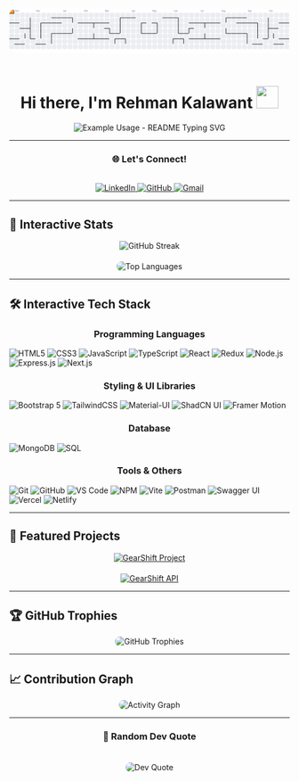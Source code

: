 <!-- ANIMATED BANNER -->
<!-- <div align="center">
  <img class="floating-banner" src="https://user-images.githubusercontent.com/74038190/212284100-561aa473-3905-4a80-b561-0d28506553ee.gif" alt="Animated Banner">
</div>

<br> -->

<!-- ANIMATED CONTRIBUTION GRAPH --> 
<div align="center">
    <picture>
        <source media="(prefers-color-scheme: dark)" srcset="https://raw.githubusercontent.com/rehman2711/rehman2711/output/pacman-contribution-graph-dark.svg">
        <source media="(prefers-color-scheme: light)" srcset="https://raw.githubusercontent.com/rehman2711/rehman2711/output/pacman-contribution-graph.svg">
        <img alt="pacman contribution graph" src="https://raw.githubusercontent.com/rehman2711/rehman2711/output/pacman-contribution-graph.svg" style="border-radius: 10px; transition: transform 0.3s ease;" onmouseover="this.style.transform='scale(1.02)'" onmouseout="this.style.transform='scale(1)'">
    </picture>
</div>

<br>

<!-- INTERACTIVE TITLE -->
<div align="center" >
  <h1 class="glow-title">Hi there, I'm Rehman Kalawant <img src="https://user-images.githubusercontent.com/74038190/212284087-bbe7e430-757e-4901-90bf-4cd2ce3e1852.gif" width="40" height="40"/> </h1>
  <!-- Titles -->
<p align="center">
  <img src="https://readme-typing-svg.demolab.com/?lines=REACT+Developer;Frontend+Developer;Backend+Developer;Fullstack+Developer&font=Fira%20Code&center=true&width=380&height=50&duration=4000&pause=1000" alt="Example Usage - README Typing SVG">
</p>

</div>

---

<!-- INTERACTIVE SOCIAL LINKS -->
<div align="center" >
    <h3>🌐 Let's Connect!</h3>
    <br>
    <a href="https://www.linkedin.com/in/rehmankalawant/" class="interactive-badge">
        <img src="https://img.shields.io/badge/LinkedIn-0077B5?style=for-the-badge&logo=linkedin&logoColor=white" alt="LinkedIn">
    </a>
    <a href="https://github.com/rehman2711" class="interactive-badge">
        <img src="https://img.shields.io/badge/GitHub-100000?style=for-the-badge&logo=github&logoColor=gold" alt="GitHub">
    </a>
    <a href="mailto:rehmankalawant@gmail.com" class="interactive-badge">
        <img src="https://img.shields.io/badge/Gmail-D14836?style=for-the-badge&logo=gmail&logoColor=white" alt="Gmail">
    </a>
    <!-- <a href="https://flowcv.me/rehman2711" class="interactive-badge">
        <img src="https://img.shields.io/static/v1?message=portfolio&logo=ko-fi&label=&color=gold&logoColor=black&labelColor=&style=for-the-badge" alt="Portfolio">
    </a> -->
</div>

---

## 🚀 Interactive Stats

<div align="center" >
  <div style="display: grid; grid-template-columns: repeat(auto-fit, minmax(300px, 1fr)); gap: 20px;" align="center">
    <div class="stats-card">
      <img src="https://v0-git-hub-streak-score-card-phi.vercel.app/api/card-with-avatar?username=rehman2711&theme=%7B%22backgroundColor%22%3A%22%230f172a%22%2C%22textColor%22%3A%22%23e2e8f0%22%2C%22accentColor%22%3A%22%230ea5e9%22%2C%22borderColor%22%3A%22%231e293b%22%2C%22waterColor%22%3A%22%230ea5e9%22%2C%22streakColor%22%3A%22%2306b6d4%22%7D&v=1755267867951" alt="GitHub Streak">
    </div>
    <div class="stats-card">
      <img 
  src="https://github-readme-stats.vercel.app/api/top-langs/?username=rehman2711&hide_border=true&bg_color=1A1B27&title_color=38BDF8&text_color=E2E8F0&icon_color=06B6D4" 
  alt="Top Languages" 
  style="border-radius: 15px; transition: all 0.3s ease;" 
  onmouseover="this.style.transform='scale(1.01)'" 
  onmouseout="this.style.transform='scale(1)'" 
/>
    </div>
  </div>
</div>

---

## 🛠️ Interactive Tech Stack

<div >
  <h3 align="center">Programming Languages </h3>
  <div class="tech-stack">
    <img class="tech-item" src="https://img.shields.io/badge/html5-%23E34F26.svg?style=for-the-badge&logo=html5&logoColor=white" alt="HTML5">
    <img class="tech-item" src="https://img.shields.io/badge/css3-%231572B6.svg?style=for-the-badge&logo=css3&logoColor=white" alt="CSS3">
    <img class="tech-item" src="https://img.shields.io/badge/javascript-%23323330.svg?style=for-the-badge&logo=javascript&logoColor=%23F7DF1E" alt="JavaScript">
    <img class="tech-item" src="https://img.shields.io/badge/typescript-%23007ACC.svg?style=for-the-badge&logo=typescript&logoColor=white" alt="TypeScript">
    <img class="tech-item" src="https://img.shields.io/badge/react-%2320232a.svg?style=for-the-badge&logo=react&logoColor=%2361DAFB" alt="React">
    <img src="https://img.shields.io/badge/redux-764ABC?style=for-the-badge&logo=redux&logoColor=white" alt="Redux">
<img class="tech-item" src="https://img.shields.io/badge/node.js-339933?style=for-the-badge&logo=nodedotjs&logoColor=white" alt="Node.js">
<img class="tech-item" src="https://img.shields.io/badge/express.js-000000?style=for-the-badge&logo=express&logoColor=white" alt="Express.js">
<img src="https://img.shields.io/badge/next.js-000000?style=for-the-badge&logo=nextdotjs&logoColor=white" alt="Next.js">
<!-- <img src="https://img.shields.io/badge/java-007396?style=for-the-badge&logo=openjdk&logoColor=white" alt="Java"> -->
<!-- <img src="https://img.shields.io/badge/rust-000000?style=for-the-badge&logo=rust&logoColor=white" alt="Rust"> -->




  </div>
  
  <h3 align="center">Styling & UI Libraries</h3>
  <div class="tech-stack">
      <img class="tech-item" src="https://img.shields.io/badge/bootstrap-%237952B3.svg?style=for-the-badge&logo=bootstrap&logoColor=white" alt="Bootstrap 5">
    <img class="tech-item" src="https://img.shields.io/badge/tailwindcss-%2338B2AC.svg?style=for-the-badge&logo=tailwind-css&logoColor=white" alt="TailwindCSS">
    <img class="tech-item" src="https://img.shields.io/badge/MUI-%230081CB.svg?style=for-the-badge&logo=mui&logoColor=white" alt="Material-UI">
<img class="tech-item" src="https://img.shields.io/badge/shadcn%2Fui-000000?style=for-the-badge&logo=radixui&logoColor=white" alt="ShadCN UI">
    <img class="tech-item" src="https://img.shields.io/badge/Framer-black?style=for-the-badge&logo=framer&logoColor=blue" alt="Framer Motion">

  </div>

   <h3 align="center">Database</h3>
  <div class="tech-stack">
  <img class="tech-item" src="https://img.shields.io/badge/mongodb-47A248?style=for-the-badge&logo=mongodb&logoColor=white" alt="MongoDB">
<img class="tech-item" src="https://img.shields.io/badge/sql-336791?style=for-the-badge&logo=postgresql&logoColor=white" alt="SQL">
  </div>
  
  <h3 align="center">Tools & Others</h3>
  <div class="tech-stack">
    <img class="tech-item" src="https://img.shields.io/badge/git-%23F05033.svg?style=for-the-badge&logo=git&logoColor=white" alt="Git">
<img class="tech-item" src="https://img.shields.io/badge/github-181717?style=for-the-badge&logo=github&logoColor=white" alt="GitHub">
<img src="https://img.shields.io/badge/VS%20Code-0078d7.svg?style=for-the-badge&logo=visualstudiocode&logoColor=white" alt="VS Code">
<img class="tech-item" src="https://img.shields.io/badge/npm-CB3837?style=for-the-badge&logo=npm&logoColor=white" alt="NPM">
    <img class="tech-item" src="https://img.shields.io/badge/vite-%23646CFF.svg?style=for-the-badge&logo=vite&logoColor=white" alt="Vite">
    <img class="tech-item" src="https://img.shields.io/badge/postman-FF6C37?style=for-the-badge&logo=postman&logoColor=white" alt="Postman">
<img class="tech-item" src="https://img.shields.io/badge/swagger-85EA2D?style=for-the-badge&logo=swagger&logoColor=black" alt="Swagger UI">
<img src="https://img.shields.io/badge/vercel-000000?style=for-the-badge&logo=vercel&logoColor=white" alt="Vercel">
<img src="https://img.shields.io/badge/netlify-00C7B7?style=for-the-badge&logo=netlify&logoColor=white" alt="Netlify">
  </div>
</div>

---

## 🎯 Featured Projects

<div align="center" >
  <div style="display: grid; grid-template-columns: repeat(auto-fit, minmax(300px, 1fr)); gap: 20px;">
    <div class="project-card">
      <a href="https://github.com/rehman2711/gearshift" target="_blank">
        <img src="https://github-readme-stats.vercel.app/api/pin/?username=rehman2711&repo=gearshift&theme=gotham&hide_border=true" alt="GearShift Project">
      </a>
    </div>
    <div class="project-card">
      <a href="https://github.com/rehman2711/gearshift-api" target="_blank">
        <img src="https://github-readme-stats.vercel.app/api/pin/?username=rehman2711&repo=gearshift-api&theme=gotham&hide_border=true" alt="GearShift API">
      </a>
    </div>
  </div>
</div>

---

## 🏆 GitHub Trophies

<div align="center" >
  <img src="https://github-profile-trophy.vercel.app/?username=rehman2711&theme=gotham&no-frame=true&no-bg=false&margin-w=4" alt="GitHub Trophies" style="border-radius: 10px; transition: all 0.3s ease;" onmouseover="this.style.transform='scale(1.02)'" onmouseout="this.style.transform='scale(1)'">
</div>

---

## 📈 Contribution Graph

<div align="center" >
 <img 
  src="https://github-readme-activity-graph.vercel.app/graph?username=rehman2711&custom_title=Contribution%20Graph&bg_color=1A1B27&color=38BDF8&line=06B6D4&point=0EA5E9&area_color=0EA5E9&title_color=38BDF8&area=true" 
  alt="Activity Graph" 
  style="border-radius: 10px; transition: all 0.7s ease;" 
  onmouseover="this.style.transform='scale(1.01)'" 
  onmouseout="this.style.transform='scale(1)'" 
/>

</div>

---

<div align="center" >
  <h3>💭 Random Dev Quote</h3>
  <img 
  src="https://quotes-github-readme.vercel.app/api?quote=Code%20is%20poetry%20written%20for%20machine%20and%20human%20communication&author=Rehman%20Kalawant&quoteColor=CFEFFD&backgroundColor=001219&type=horizontal" 
  alt="Dev Quote" 
  style="border-radius: 10px; margin: 20px 0;" 
/>

</div>
